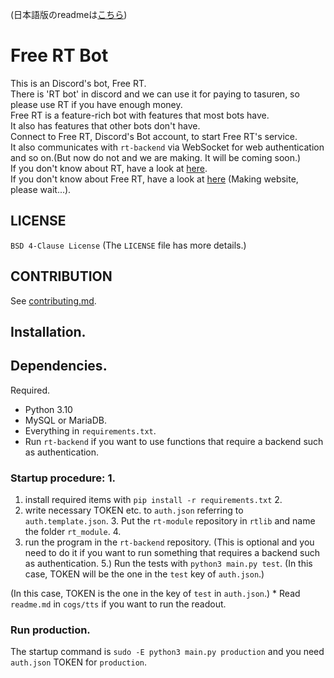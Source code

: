 <!--[![Discord Bots](https://top.gg/api/widget/status/716496407212589087.svg)](https://top.gg/bot/716496407212589087) [![Discord Bots](https://top.gg/api/widget/servers/716496407212589087.svg)](https://top.gg/bot/716496407212589087) ![Discord](https://img.shields.io/discord/718641964672876614?label=support&logo=discord)-->
<!-- To do: この部分をFreeRTのbotや公式サーバーのものにする。-->
(日本語版のreadmeは[こちら](https://github.com/free-RT/rt-bot/blob/main/readme.ja.md))
# Free RT Bot
This is an Discord's bot, Free RT.  
There is 'RT bot' in discord and we can use it for paying to tasuren, so please use RT if you have enough money.  
Free RT is a feature-rich bot with features that most bots have.  
It also has features that other bots don't have.  
Connect to Free RT, Discord's Bot account, to start Free RT's service.  
It also communicates with `rt-backend` via WebSocket for web authentication and so on.(But now do not and we are making. It will be coming soon.)  
If you don't know about RT, have a look at [here](https://rt-bot.com/).  
If you don't know about Free RT, have a look at [here]() (Making website, please wait...).  

## LICENSE
`BSD 4-Clause License` (The `LICENSE` file has more details.)

## CONTRIBUTION
See [contributing.md](https://github.com/free-RT/rt-bot/blob/main/contributing.md).

## Installation.
## Dependencies.
Required.

* Python 3.10
* MySQL or MariaDB.
* Everything in `requirements.txt`.
* Run `rt-backend` if you want to use functions that require a backend such as authentication.
### Startup procedure: 1.
1. install required items with `pip install -r requirements.txt` 2.
2. write necessary TOKEN etc. to `auth.json` referring to `auth.template.json`. 3.
Put the `rt-module` repository in `rtlib` and name the folder `rt_module`. 4.
4. run the program in the `rt-backend` repository.
   (This is optional and you need to do it if you want to run something that requires a backend such as authentication. 5.)
Run the tests with `python3 main.py test`.
   (In this case, TOKEN will be the one in the `test` key of `auth.json`.)

(In this case, TOKEN is the one in the key of `test` in `auth.json`.) * Read `readme.md` in `cogs/tts` if you want to run the readout.
### Run production.
The startup command is `sudo -E python3 main.py production` and you need `auth.json` TOKEN for `production`.
